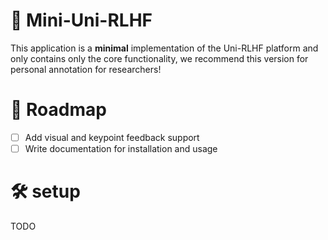 # 🚀 Mini-Uni-RLHF

This application is a **minimal** implementation of the Uni-RLHF platform and only contains only the core functionality, we recommend this version for personal annotation for researchers!

# 🎯 Roadmap

- [ ] Add visual and keypoint feedback support
- [ ] Write documentation for  installation and usage

# 🛠️ setup

TODO